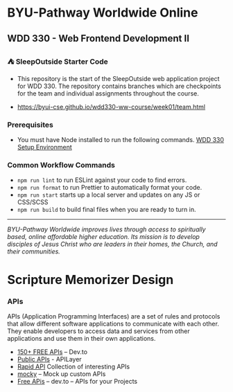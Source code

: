 # BYU-Pathway Worldwide Online
## WDD 330 - Web Frontend Development II

### ⛺ SleepOutside Starter Code

 - This repository is the start of the SleepOutside web application project for WDD 330. The repository contains branches which are checkpoints for the team and individual assignments throughout the course.

 - https://byui-cse.github.io/wdd330-ww-course/week01/team.html

### Prerequisites

- You must have Node installed to run the following commands.
[WDD 330 Setup Environment](https://byui-cse.github.io/wdd330-ww-course/intro/) 

### Common Workflow Commands

- `npm run lint` to run ESLint against your code to find errors.
- `npm run format` to run Prettier to automatically format your code.
- `npm run start` starts up a local server and updates on any JS or CSS/SCSS 
- `npm run build` to build final files when you are ready to turn in.


---
_BYU-Pathway Worldwide improves lives through access to spiritually based, online affordable higher education. Its mission is to develop disciples of Jesus Christ who are leaders in their homes, the Church, and their communities._


# Scripture Memorizer Design

### APIs

APIs (Application Programming Interfaces) are a set of rules and protocols that allow different software applications to communicate with each other. They enable developers to access data and services from other applications and use them in their own applications.

-   [150+ FREE APIs](https://dev.to/hanzla-baig/150-free-apis-every-developer-needs-to-know-m9j?context=digest)  – Dev.to
-   [Public APIs](https://github.com/public-apis/public-apis)  - APILayer
-   [Rapid API](https://rapidapi.com/collection/cool-apis)  Collection of interesting APIs
-   [mocky](https://designer.mocky.io/)  – Mock up custom APIs
-   [Free APis](https://dev.to/vyan/7-free-apis-for-your-next-projects-50n3?context=digest)  – dev.to – APIs for your Projects


